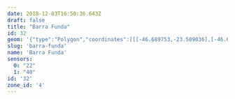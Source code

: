 ```yaml
---
date: 2018-12-03T16:50:36.643Z
draft: false
title: "Barra Funda"
id: 32
geom: '{"type":"Polygon","coordinates":[[[-46.689753,-23.509036],[-46.690702,-23.508955],[-46.691104,-23.508812],[-46.693635,-23.508276],[-46.69377,-23.508774],[-46.693705,-23.509686],[-46.693799,-23.510281],[-46.693716,-23.510531],[-46.692775,-23.51205],[-46.692692,-23.512757],[-46.692566,-23.513201],[-46.691525,-23.514916],[-46.691388,-23.515004],[-46.691199,-23.515594],[-46.690807,-23.516077],[-46.690215,-23.517041],[-46.687925,-23.521494],[-46.687592,-23.521723],[-46.686683,-23.522589],[-46.685288,-23.523722],[-46.685269,-23.523884],[-46.683798,-23.524324],[-46.682859,-23.524873],[-46.682556,-23.525259],[-46.682536,-23.525444],[-46.682401,-23.525673],[-46.682333,-23.526203],[-46.682131,-23.52642],[-46.681309,-23.527125],[-46.679511,-23.528428],[-46.678016,-23.529275],[-46.677335,-23.529444],[-46.676438,-23.530187],[-46.672868,-23.532261],[-46.669107,-23.532982],[-46.665242,-23.533841],[-46.663417,-23.534983],[-46.663892,-23.535957],[-46.663548,-23.536921],[-46.66153,-23.532933],[-46.661426,-23.532516],[-46.661052,-23.53189],[-46.661044,-23.527751],[-46.661199,-23.527815],[-46.660957,-23.526461],[-46.660684,-23.526278],[-46.660089,-23.523873],[-46.659745,-23.522867],[-46.659519,-23.522465],[-46.65954,-23.522397],[-46.658826,-23.52152],[-46.656016,-23.518686],[-46.655393,-23.518293],[-46.654921,-23.518081],[-46.654352,-23.517858],[-46.653986,-23.517873],[-46.654038,-23.517684],[-46.653906,-23.516787],[-46.656697,-23.516503],[-46.664,-23.515533],[-46.672322,-23.514549],[-46.67753,-23.513821],[-46.678127,-23.513666],[-46.679474,-23.513137],[-46.680328,-23.5126],[-46.681639,-23.511468],[-46.682407,-23.510908],[-46.682739,-23.510673],[-46.68342,-23.510337],[-46.683845,-23.510177],[-46.685377,-23.509783],[-46.689753,-23.509036]]]}'
slug: 'barra-funda'
name: 'Barra Funda'
sensors:
  0: "22"
  1: "40"
id: '32'
zone_id: '4'
---
```

		